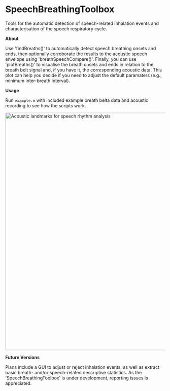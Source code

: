 # SpeechBreathingToolbox
Tools for the automatic detection of speech-related inhalation events and characterisation of the speech respiratory cycle.

**About**

Use 'findBreaths()' to automatically detect speech breathing onsets and ends, then optionally corroborate the results to the acoustic speech envelope using 'breathSpeechCompare()'. Finally, you can use 'plotBreaths()' to visualise the breath onsets and ends in relation to the breath belt signal and, if you have it, the corresponding acoustic data. This plot can help you decide if you need to adjust the default paramaters (e.g., minimum inter-breath interval).

**Usage**

Run `example.m` with included example breath belta data and acoustic recording to see how the scripts work.

<img width="750" alt="Acoustic landmarks for speech rhythm analysis" src="https://user-images.githubusercontent.com/55560694/215552770-4264208e-aaf1-4a16-9365-4db1460a0b8a.png">

**Future Versions**

Plans include a GUI to adjust or reject inhalation events, as well as extract basic breath- and/or speech-related descriptive statistics. As the 'SpeechBreathingToolbox' is under development, reporting issues is appreciated.
